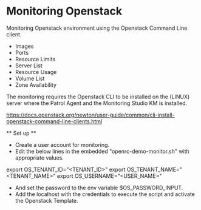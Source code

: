 Monitoring Openstack
====================

Monitoring Openstack environment using the Openstack Command Line client.

* Images
* Ports
* Resource Limits
* Server List
* Resource Usage
* Volume List
* Zone Availability

The monitoring requires the Openstack CLI to be installed on the (LINUX) server where the Patrol Agent and the Monitoring Studio KM is installed.

https://docs.openstack.org/newton/user-guide/common/cli-install-openstack-command-line-clients.html

** Set up **

* Create a user account for monitoring.
* Edit the below lines in the embedded "openrc-demo-monitor.sh" with appropriate values.

export OS_TENANT_ID="<TENANT_ID>"
export OS_TENANT_NAME="<TENANT_NAME>"
export OS_USERNAME="<USER_NAME>"

* And set the password to the env variable $OS_PASSWORD_INPUT.
* Add the localhost with the credentials to execute the script and activate the Openstack Template.
